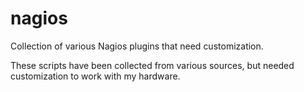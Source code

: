 # nagios
Collection of various Nagios plugins that need customization.

These scripts have been collected from various sources, but needed customization to work with my hardware.
